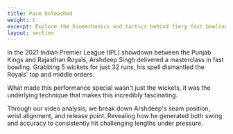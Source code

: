 ```yaml
---
title: Pace Unleashed
weight: 1
excerpt: Explore the biomechanics and tactics behind fiery fast bowling. 
layout: section
---
```


In the 2021 Indian Premier League (IPL) showdown between the Punjab Kings and Rajasthan Royals, Arshdeep Singh delivered a masterclass in fast bowling. Grabbing 5 wickets for just 32 runs, his spell dismantled the Royals' top and middle orders. 

What made this performance special wasn't just the wickets, it was the underlying technique that makes this incredibly fascinating. 

Through our video analysis, we break down Arshdeep's seam position, wrist alignment, and release point. Revealing how he generated both swing and accuracy to consistently hit challenging lengths under pressure. 
